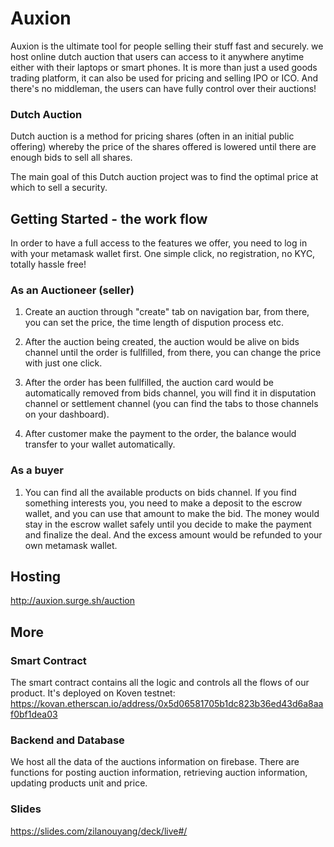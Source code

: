 # Auxion 

Auxion is the ultimate tool for people selling their stuff fast and securely. we host online dutch auction that users can access to it anywhere anytime either with their laptops or smart phones. It is more than just a used goods trading platform, it can also be used for pricing and selling IPO or ICO. And there's no middleman, the users can have fully control over their auctions! 

### Dutch Auction

Dutch auction is a method for pricing shares (often in an initial public offering) whereby the price of the shares offered is lowered until there are enough bids to sell all shares. 
    
The main goal of this Dutch auction project was to find the optimal price at which to sell a security. 


## Getting Started - the work flow 

In order to have a full access to the features we offer, you need to log in with your metamask wallet first. One simple click, no registration, no KYC, totally hassle free! 

### As an Auctioneer (seller)

1. Create an auction through "create" tab on navigation bar, from there, you can set the price, the time length of dispution process etc.

2. After the auction being created, the auction would be alive on bids channel until the order is fullfilled, from there, you can change the price with just one click. 

3. After the order has been fullfilled, the auction card would be automatically removed from bids channel, you will find it in disputation channel or settlement channel (you can find the tabs to those channels on your dashboard). 

4. After customer make the payment to the order, the balance would transfer to your wallet automatically.

### As a buyer 

1. You can find all the available products on bids channel. If you find something interests you, you need to make a deposit to the escrow wallet, and you can use that amount to make the bid. The money would stay in the escrow wallet safely until you decide to make the payment and finalize the deal. And the excess amount would be refunded to your own metamask wallet. 

## Hosting

http://auxion.surge.sh/auction

## More

### Smart Contract
The smart contract contains all the logic and controls all the flows of our product. 
It's deployed on Koven testnet: https://kovan.etherscan.io/address/0x5d06581705b1dc823b36ed43d6a8aaf0bf1dea03 

### Backend and Database
We host all the data of the auctions information on firebase.
There are functions for posting auction information, retrieving auction information, updating products unit and price. 

### Slides
https://slides.com/zilanouyang/deck/live#/

